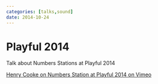 ```yaml
---
categories: [talks,sound]
date: 2014-10-24
---
```


# Playful 2014

Talk about Numbers Stations at Playful 2014

[Henry Cooke on Numbers Station at Playful 2014 on Vimeo](https://vimeo.com/113088352)